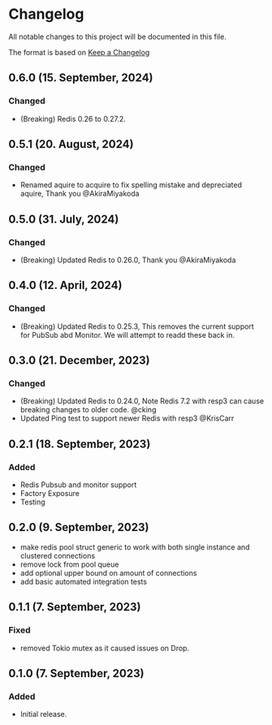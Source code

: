 # Changelog

All notable changes to this project will be documented in this file.

The format is based on [Keep a Changelog](https://keepachangelog.com/en/1.0.0/)

## 0.6.0 (15. September, 2024)
### Changed
- (Breaking) Redis 0.26 to 0.27.2.

## 0.5.1 (20. August, 2024)
### Changed
- Renamed aquire to acquire to fix spelling mistake and depreciated aquire, Thank you @AkiraMiyakoda

## 0.5.0 (31. July, 2024)
### Changed
- (Breaking) Updated Redis to 0.26.0, Thank you @AkiraMiyakoda

## 0.4.0 (12. April, 2024)
### Changed
- (Breaking) Updated Redis to 0.25.3, This removes the current support for PubSub abd Monitor. We will attempt to readd these back in.

## 0.3.0 (21. December, 2023)
### Changed
- (Breaking) Updated Redis to 0.24.0, Note Redis 7.2 with resp3 can cause breaking changes to older code. @cking
- Updated Ping test to support newer Redis with resp3 @KrisCarr

## 0.2.1 (18. September, 2023)
### Added
- Redis Pubsub and monitor support
- Factory Exposure
- Testing 

## 0.2.0 (9. September, 2023)

- make redis pool struct generic to work with both single instance and clustered connections
- remove lock from pool queue
- add optional upper bound on amount of connections
- add basic automated integration tests

## 0.1.1 (7. September, 2023)

### Fixed

- removed Tokio mutex as it caused issues on Drop.

## 0.1.0 (7. September, 2023)

### Added

- Initial release.
